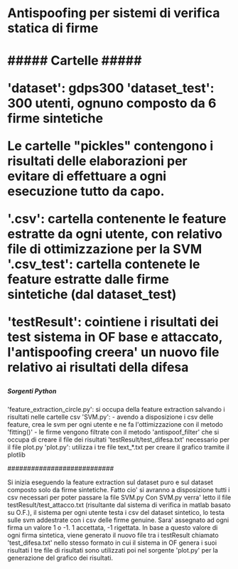 <h1>Antispoofing per sistemi di verifica statica di firme<h1>
##### Cartelle #####

'dataset': gdps300
'dataset_test': 300 utenti, ognuno composto da 6 firme sintetiche

Le cartelle "pickles" contengono i risultati delle elaborazioni per evitare di effettuare a ogni esecuzione tutto da capo.

'.csv': cartella contenente le feature estratte da ogni utente, con relativo file di ottimizzazione per la SVM
'.csv_test': cartella contenete le feature estratte dalle firme sintetiche (dal dataset_test)


'testResult': cointiene i risultati dei test sistema in OF base e attaccato, l'antispoofing creera' un nuovo file relativo ai risultati della difesa



##### Sorgenti Python #####

'feature_extraction_circle.py': si occupa della feature extraction salvando i risultati nelle cartelle csv
'SVM.py': - avendo a disposizione i csv delle feature, crea le svm per ogni utente e ne fa l'ottimizzazione con il metodo 'fitting()'
	  - le firme vengono filtrate con il metodo 'antispoof_filter' che si occupa di creare il file dei risultati 'testResult/test_difesa.txt' necessario per il file plot.py
'plot.py': utilizza i tre file text_*.txt per creare il grafico tramite il plotlib



###########################

Si inizia eseguendo la feature extraction sul dataset puro e sul dataset composto solo da firme sintetiche.
Fatto cio' si avranno a disposizione tutti i csv necessari per poter passare la file SVM.py
Con SVM.py verra' letto il file testResult/test_attacco.txt (risultante dal sistema di verifica in matlab basato su O.F.), il sistema per ogni utente testa i csv del dataset sintetico,
lo testa sulle svm addestrate con i csv delle firme genuine. Sara' assegnato ad ogni firma un valore 1 o -1. 1 accettata, -1 rigettata.
In base a questo valore di ogni firma sintetica, viene generato il nuovo file tra i testResult chiamato 'test_difesa.txt' nello stesso formato in cui il sistema in OF genera i suoi risultati
I tre file di risultati sono utilizzati poi nel sorgente 'plot.py' per la generazione del grafico dei risultati.
